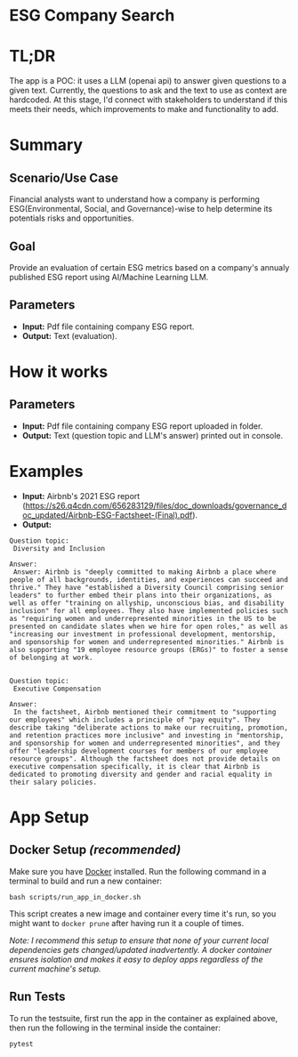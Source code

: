 # ESG Company Search

# TL;DR
The app is a POC: it uses a LLM (openai api) to answer given questions to a given text.
Currently, the questions to ask and the text to use as context are hardcoded. 
At this stage, I'd connect with stakeholders to understand if this meets their needs,
which improvements to make and functionality to add. 

# Summary

## Scenario/Use Case
Financial analysts want to understand how a company is performing ESG(Environmental, Social, and Governance)-wise to help determine its potentials risks and opportunities.

## Goal
Provide an evaluation of certain ESG metrics based on a company's annualy published ESG report using AI/Machine Learning LLM.

## Parameters
- **Input:** Pdf file containing company ESG report.
- **Output:** Text (evaluation).

# How it works

## Parameters
- **Input:** Pdf file containing company ESG report uploaded in folder.
- **Output:** Text (question topic and LLM's answer) printed out in console.

# Examples
- **Input:** Airbnb's 2021 ESG report (https://s26.q4cdn.com/656283129/files/doc_downloads/governance_doc_updated/Airbnb-ESG-Factsheet-(Final).pdf).
- **Output:**
```
Question topic: 
 Diversity and Inclusion 

Answer: 
 Answer: Airbnb is "deeply committed to making Airbnb a place where people of all backgrounds, identities, and experiences can succeed and thrive." They have "established a Diversity Council comprising senior leaders" to further embed their plans into their organizations, as well as offer "training on allyship, unconscious bias, and disability inclusion" for all employees. They also have implemented policies such as "requiring women and underrepresented minorities in the US to be presented on candidate slates when we hire for open roles," as well as "increasing our investment in professional development, mentorship, and sponsorship for women and underrepresented minorities." Airbnb is also supporting "19 employee resource groups (ERGs)" to foster a sense of belonging at work. 


Question topic: 
 Executive Compensation 

Answer: 
 In the factsheet, Airbnb mentioned their commitment to "supporting our employees" which includes a principle of "pay equity". They describe taking "deliberate actions to make our recruiting, promotion, and retention practices more inclusive" and investing in "mentorship, and sponsorship for women and underrepresented minorities", and they offer "leadership development courses for members of our employee resource groups". Although the factsheet does not provide details on executive compensation specifically, it is clear that Airbnb is dedicated to promoting diversity and gender and racial equality in their salary policies. 
```

# App Setup

## Docker Setup *(recommended)*
Make sure you have [Docker](https://www.docker.com/) installed.
Run the following command in a terminal to build and run a new container:
```
bash scripts/run_app_in_docker.sh
```
This script creates a new image and container every time it's run, 
so you might want to `docker prune` after having run it a couple of times.

*Note: I recommend this setup to ensure that none of your current local dependencies
gets changed/updated inadvertently. A docker container ensures isolation and makes it easy to 
deploy apps regardless of the current machine's setup.*


## Run Tests
To run the testsuite, first run the app in the container as explained above,
then run the following in the terminal inside the container:
```
pytest
```